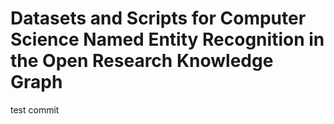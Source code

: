 # Datasets and Scripts for Computer Science Named Entity Recognition in the Open Research Knowledge Graph 

test commit
